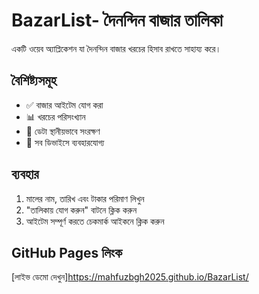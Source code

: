 # BazarList- দৈনন্দিন বাজার তালিকা

একটি ওয়েব অ্যাপ্লিকেশন যা দৈনন্দিন বাজার খরচের হিসাব রাখতে সাহায্য করে।

## বৈশিষ্ট্যসমূহ

- ✅ বাজার আইটেম যোগ করা
- 📊 খরচের পরিসংখ্যান
- 💾 ডেটা স্থানীয়ভাবে সংরক্ষণ
- 📱 সব ডিভাইসে ব্যবহারযোগ্য

## ব্যবহার

1. মালের নাম, তারিখ এবং টাকার পরিমাণ লিখুন
2. "তালিকায় যোগ করুন" বাটনে ক্লিক করুন
3. আইটেম সম্পূর্ণ করতে চেকমার্ক আইকনে ক্লিক করুন

## GitHub Pages লিংক

[লাইভ ডেমো দেখুন]https://mahfuzbgh2025.github.io/BazarList/